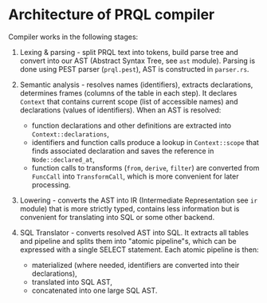# Architecture of PRQL compiler

Compiler works in the following stages:

1. Lexing & parsing - split PRQL text into tokens, build parse tree and convert into our AST (Abstract Syntax Tree, see `ast` module).
   Parsing is done using PEST parser (`prql.pest`), AST is constructed in `parser.rs`.

2. Semantic analysis - resolves names (identifiers), extracts declarations, determines frames (columns of the table in each step).
   It declares `Context` that contains current scope (list of accessible names) and declarations (values of identifiers).
   When an AST is resolved:

   - function declarations and other definitions are extracted into `Context::declarations`,
   - identifiers and function calls produce a lookup in `Context::scope` that finds associated declaration and saves the reference in `Node::declared_at`,
   - function calls to transforms (`from`, `derive`, `filter`) are converted from `FuncCall` into `TransformCall`, which is more convenient for later processing.

3. Lowering - converts the AST into IR (Intermediate Representation see `ir` module) that is more strictly typed,
   contains less information but is convenient for translating into SQL or some other backend.

4. SQL Translator - converts resolved AST into SQL.
   It extracts all tables and pipeline and splits them into "atomic pipeline"s, which can be expressed with a single SELECT statement.
   Each atomic pipeline is then:
   - materialized (where needed, identifiers are converted into their declarations),
   - translated into SQL AST,
   - concatenated into one large SQL AST.
